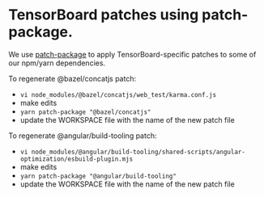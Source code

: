 # TensorBoard patches using patch-package.

We use [patch-package](https://www.npmjs.com/package/patch-package) to apply
TensorBoard-specific patches to some of our npm/yarn dependencies.

To regenerate @bazel/concatjs patch:
* `vi node_modules/@bazel/concatjs/web_test/karma.conf.js`
* make edits
* `yarn patch-package "@bazel/concatjs"`
* update the WORKSPACE file with the name of the new patch file


To regenerate @angular/build-tooling patch:
* `vi node_modules/@angular/build-tooling/shared-scripts/angular-optimization/esbuild-plugin.mjs`
* make edits
* `yarn patch-package "@angular/build-tooling"`
* update the WORKSPACE file with the name of the new patch file
